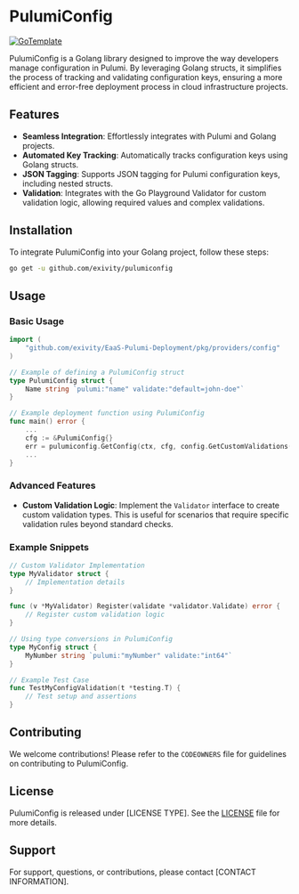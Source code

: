# PulumiConfig

[![GoTemplate](https://img.shields.io/badge/go/template-black?logo=go)](https://github.com/SchwarzIT/go-template)

PulumiConfig is a Golang library designed to improve the way developers manage configuration in Pulumi. By leveraging Golang structs, it simplifies the process of tracking and validating configuration keys, ensuring a more efficient and error-free deployment process in cloud infrastructure projects.

## Features

- **Seamless Integration**: Effortlessly integrates with Pulumi and Golang projects.
- **Automated Key Tracking**: Automatically tracks configuration keys using Golang structs.
- **JSON Tagging**: Supports JSON tagging for Pulumi configuration keys, including nested structs.
- **Validation**: Integrates with the Go Playground Validator for custom validation logic, allowing required values and complex validations.

## Installation

To integrate PulumiConfig into your Golang project, follow these steps:

```bash
go get -u github.com/exivity/pulumiconfig
```

## Usage

### Basic Usage

```go
import (
    "github.com/exivity/EaaS-Pulumi-Deployment/pkg/providers/config"
)

// Example of defining a PulumiConfig struct
type PulumiConfig struct {
    Name string `pulumi:"name" validate:"default=john-doe"`
}

// Example deployment function using PulumiConfig
func main() error {
    ...
    cfg := &PulumiConfig{}
    err = pulumiconfig.GetConfig(ctx, cfg, config.GetCustomValidations(ctx)...)
    ...
}
```

### Advanced Features

- **Custom Validation Logic**: Implement the `Validator` interface to create custom validation types. This is useful for scenarios that require specific validation rules beyond standard checks.

### Example Snippets

```go
// Custom Validator Implementation
type MyValidator struct {
    // Implementation details
}

func (v *MyValidator) Register(validate *validator.Validate) error {
    // Register custom validation logic
}

// Using type conversions in PulumiConfig
type MyConfig struct {
    MyNumber string `pulumi:"myNumber" validate:"int64"`
}
```

```go
// Example Test Case
func TestMyConfigValidation(t *testing.T) {
    // Test setup and assertions
}
```

## Contributing

We welcome contributions! Please refer to the `CODEOWNERS` file for guidelines on contributing to PulumiConfig.

## License

PulumiConfig is released under [LICENSE TYPE]. See the [LICENSE](./LICENSE) file for more details.

## Support

For support, questions, or contributions, please contact [CONTACT INFORMATION].
